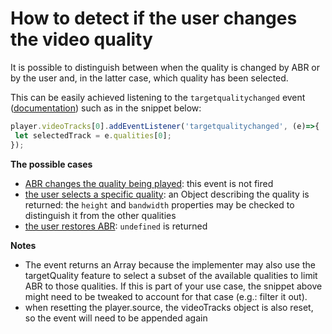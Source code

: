 # How to detect if the user changes the video quality

It is possible to distinguish between when the quality is changed by ABR or by the user and, in the latter case, which quality has been selected.

This can be easily achieved listening to the `targetqualitychanged` event ([documentation](pathname:///theoplayer/v4/api-reference/web/interfaces/TargetQualityChangedEvent.html)) such as in the snippet below:
```js   
player.videoTracks[0].addEventListener('targetqualitychanged', (e)=>{  
 let selectedTrack = e.qualities[0];
});
```  

**The possible cases**
* <u>ABR changes the quality being played</u>: this event is not fired
* <u>the user selects a specific quality</u>: an Object describing the quality is returned: the `height` and `bandwidth` properties may be checked to distinguish it from the other qualities
* <u>the user restores ABR</u>: `undefined` is returned

**Notes**
* The event returns an Array because the implementer may also use the targetQuality feature to select a subset of the available qualities to limit ABR to those qualities. If this is part of your use case, the snippet above might need to be tweaked to account for that case (e.g.: filter it out).
* when resetting the player.source, the videoTracks object is also reset, so the event will need to be appended again
